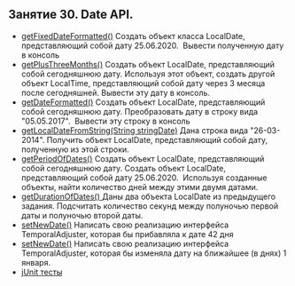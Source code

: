 ## Занятие 30. Date API.
* [getFixedDateFormatted()](https://github.com/alexkur80/PVTCourse2020/blob/master/src/com/myproject/lection30/DateUtil.java) Создать объект класса LocalDate, представляющий собой дату 25.06.2020.
 Вывести полученную дату в консоль
* [getPlusThreeMonths()](https://github.com/alexkur80/PVTCourse2020/blob/master/src/com/myproject/lection30/DateUtil.java) Создать объект LocalDate, представляющий собой сегодняшнюю дату. Используя этот объект,
 создать другой объект LocalTime, представляющий собой дату через 3 месяца после сегодняшней. Вывести эту дату в консоль.
* [getDateFormatted()](https://github.com/alexkur80/PVTCourse2020/blob/master/src/com/myproject/lection30/DateUtil.java) Создать объект LocalDate, представляющий собой сегодняшнюю дату. Преобразовать дату в строку вида "05.05.2017".
 Вывести эту строку в консоль
* [getLocalDateFromString(String stringDate)](https://github.com/alexkur80/PVTCourse2020/blob/master/src/com/myproject/lection30/DateUtil.java) Дана строка вида "26-03-2014". Получить объект LocalDate, 
представляющий собой дату, полученную из этой строки.
* [getPeriodOfDates()](https://github.com/alexkur80/PVTCourse2020/blob/master/src/com/myproject/lection30/DateUtil.java) Создать объект LocalDate, представляющий собой сегодняшнюю дату. Создать объект LocalDate, представляющий собой дату 25.06.2020.
 Используя созданные объекты, найти количество дней между этими двумя датами.
* [getDurationOfDates() ](https://github.com/alexkur80/PVTCourse2020/blob/master/src/com/myproject/lection30/DateUtil.java) Даны два объекта LocalDate из предыдущего задания. Подсчитать количество секунд между полуночью первой даты и полуночью второй даты.
* [setNewDate()](https://github.com/alexkur80/PVTCourse2020/blob/master/src/com/myproject/lection30/AddDays.java) Написать свою реализацию интерфейса TemporalAdjuster, которая бы прибавляла к дате 42 дня
* [setNewDate()](https://github.com/alexkur80/PVTCourse2020/blob/master/src/com/myproject/lection30/SetDateNextFirstJan.java) Написать свою реализацию интерфейса TemporalAdjuster, которая бы изменяла дату на ближайшее (в днях) 1 января.
* [jUnit тесты](https://github.com/alexkur80/PVTCourse2020/tree/master/test/lection30)
